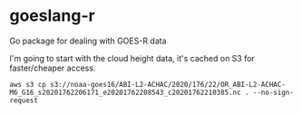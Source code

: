 # goeslang-r
Go package for dealing with GOES-R data

I'm going to start with the cloud height data, it's cached on S3 for faster/cheaper access.

`aws s3 cp s3://noaa-goes16/ABI-L2-ACHAC/2020/176/22/OR_ABI-L2-ACHAC-M6_G16_s20201762206171_e20201762208543_c20201762210385.nc . --no-sign-request`